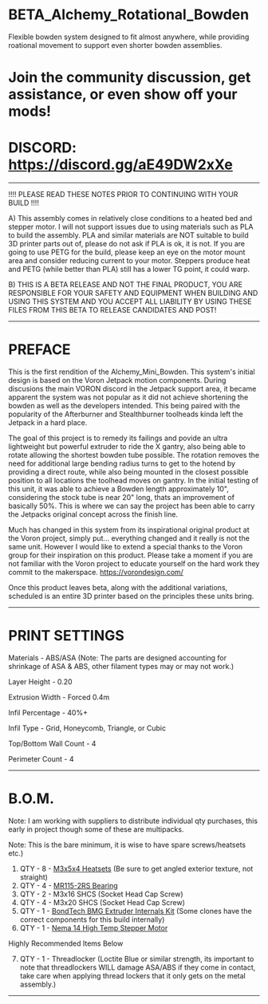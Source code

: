 # BETA_Alchemy_Rotational_Bowden
Flexible bowden system designed to fit almost anywhere, while providing roational movement to support even shorter bowden assemblies.

# Join the community discussion, get assistance, or even show off your mods!  
# DISCORD: https://discord.gg/aE49DW2xXe

-----------------------------------------------------------------------------------------------------------------------------------------------------------

!!!!  PLEASE READ THESE NOTES PRIOR TO CONTINUING WITH YOUR BUILD !!!!

A)  This assembly comes in relatively close conditions to a heated bed and stepper motor. I will not support issues due to using materials such as 
PLA to build the assembly. PLA and similar materials are NOT suitable to build 3D printer parts out of, please do not ask if PLA is ok, it is not. If you 
are going to use PETG for the build, please keep an eye on the motor mount area and consider reducing current to your motor. Steppers produce heat and 
PETG (while better than PLA) still has a lower TG point, it could warp.

B)  THIS IS A BETA RELEASE AND NOT THE FINAL PRODUCT, YOU ARE RESPONSIBLE FOR YOUR SAFETY AND EQUIPMENT WHEN BUILDING AND USING THIS SYSTEM AND 
YOU ACCEPT ALL LIABILITY BY USING THESE FILES FROM THIS BETA TO RELEASE CANDIDATES AND POST!

-----------------------------------------------------------------------------------------------------------------------------------------------------------

# PREFACE

This is the first rendition of the Alchemy_Mini_Bowden.   This system's initial design is based on the Voron Jetpack motion components.  During discusions 
the main VORON discord in the Jetpack support area, it became apparent the system was not popular as it did not achieve shortening the bowden as well as
the developers intended.  This being paired with the popularity of the Afterburner and Stealthburner toolheads kinda left the Jetpack in a hard place. 

The goal of this project is to remedy its failings and povide an ultra lightweight but powerful extruder to ride the X gantry, also being able to rotate allowing the shortest bowden tube possible.  The rotation removes the need for additional large bending radius turns to get to the hotend by providing a direct route, while also being mounted in the closest possible position to all locations the toolhead moves on gantry. In the initial testing of this unit, it was able to achieve a Bowden length approximately 10", considering the stock tube is near 20" long, thats an improvement of basically 50%.  This is where we can say the project has been able to carry the Jetpacks original concept across the finish line.

Much has changed in this system from its inspirational original product at the Voron project, simply put... everything changed and it really is not the 
same unit.   However I would like to extend a special thanks to the Voron group for their inspiration on this product.  Please take a moment if you are not familiar with the Voron project to educate yourself on the hard work they commit to the makerspace.  https://vorondesign.com/

Once this product leaves beta, along with the additional variations, scheduled is an entire 3D printer based on the principles these units bring.

-----------------------------------------------------------------------------------------------------------------------------------------------------------

# PRINT SETTINGS

Materials - ABS/ASA (Note: The parts are designed accounting for shrinkage of ASA & ABS, other filament types may or may not work.)

Layer Height - 0.20

Extrusion Width - Forced 0.4m

Infil Percentage - 40%+

Infil Type - Grid, Honeycomb, Triangle, or Cubic

Top/Bottom Wall Count - 4

Perimeter Count - 4

-----------------------------------------------------------------------------------------------------------------------------------------------------------

# B.O.M.  
Note: I am working with suppliers to distribute individual qty purchases, this early in project though some of these are multipacks.

Note: This is the bare minimum, it is wise to have spare screws/heatsets etc.)

1. QTY - 8 - [M3x5x4 Heatsets](https://kb-3d.com/store/inserts-fasteners-adhesives/278-brass-heat-set-threaded-insert-for-plastic-m3x5x4mm.html) (Be sure to get angled exterior texture, not straight)
2. QTY - 4 - [MR115-2RS Bearing](https://www.amazon.com/Miniature-Bearings-MR115-2RS-Double-Shielded-5x11x4mm/dp/B08PFT72RQ/ref=sr_1_5?crid=U48P0O1YAV1E&keywords=MR115-2RS+Bearing&qid=1658323589&sprefix=mr115-2rs+bearing%2Caps%2C111&sr=8-5) 
3. QTY - 2 - M3x16 SHCS (Socket Head Cap Screw)
4. QTY - 4 - M3x20 SHCS (Socket Head Cap Screw)
5. QTY - 1 - [BondTech BMG Extruder Internals Kit](https://kb-3d.com/store/bondtech/484-bondtech-bmg-extruder-internals-kit-build-your-own-1645151327973.html) (Some clones have the correct components for this build internally)
6. QTY - 1 - [Nema 14 High Temp Stepper Motor](https://kb-3d.com/store/stepper-motors/460-ldo-nema-14-high-temp-stepper-motor-36sth20-1004ahg-1640706867164.html)

Highly Recommended Items Below

7. QTY - 1 - Threadlocker (Loctite Blue or similar strength, its important to note that threadlockers WILL damage ASA/ABS if they come in contact, take care when applying thread lockers that it only gets on the metal assembly.)

-----------------------------------------------------------------------------------------------------------------------------------------------------------


